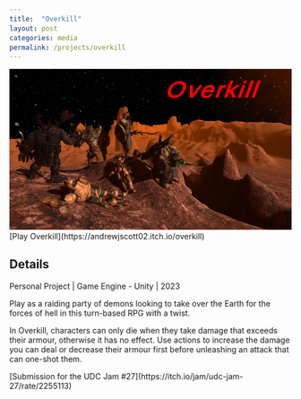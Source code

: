 ```yaml
---
title:  "Overkill"
layout: post
categories: media
permalink: /projects/overkill
---
```


<img src="https://raw.githubusercontent.com/andrewscott02/andrewscott02.github.io/master/_posts/Images/OverkillSplashImage.png">
[Play Overkill](https://andrewjscott02.itch.io/overkill)

## Details

Personal Project | Game Engine - Unity | 2023

<p>
  Play as a raiding party of demons looking to take over the Earth for the forces of hell in this turn-based RPG with a twist.
</p>

<p>
  In Overkill, characters can only die when they take damage that exceeds their armour, otherwise it has no effect. Use actions to increase the damage you can deal or decrease their armour first before unleashing an attack that can one-shot them.
</p>

<p>
  [Submission for the UDC Jam #27](https://itch.io/jam/udc-jam-27/rate/2255113)
</p>
